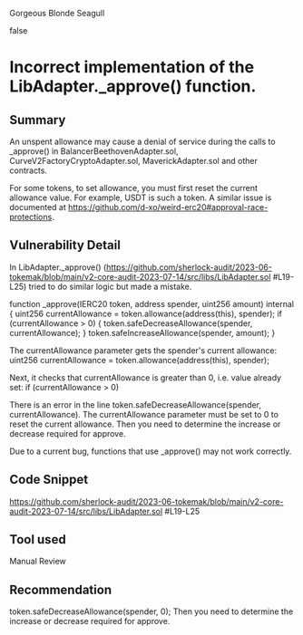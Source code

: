 Gorgeous Blonde Seagull

false

# Incorrect implementation of the LibAdapter._approve() function.
## Summary

An unspent allowance may cause a denial of service during the calls to _approve() in BalancerBeethovenAdapter.sol, CurveV2FactoryCryptoAdapter.sol, MaverickAdapter.sol and other contracts.

For some tokens, to set allowance, you must first reset the current allowance value. For example, USDT is such a token. A similar issue is documented at https://github.com/d-xo/weird-erc20#approval-race-protections.

## Vulnerability Detail

In LibAdapter._approve() (https://github.com/sherlock-audit/2023-06-tokemak/blob/main/v2-core-audit-2023-07-14/src/libs/LibAdapter.sol #L19-L25) tried to do similar logic but made a mistake.

function _approve(IERC20 token, address spender, uint256 amount) internal {
     uint256 currentAllowance = token.allowance(address(this), spender);
     if (currentAllowance > 0) {
         token.safeDecreaseAllowance(spender, currentAllowance);
     }
     token.safeIncreaseAllowance(spender, amount);
}

The currentAllowance parameter gets the spender's current allowance:
uint256 currentAllowance = token.allowance(address(this), spender);

Next, it checks that currentAllowance is greater than 0, i.e. value already set:
if (currentAllowance > 0)

There is an error in the line token.safeDecreaseAllowance(spender, currentAllowance). The currentAllowance parameter must be set to 0 to reset the current allowance. Then you need to determine the increase or decrease required for approve.

Due to a current bug, functions that use _approve() may not work correctly.

## Code Snippet

https://github.com/sherlock-audit/2023-06-tokemak/blob/main/v2-core-audit-2023-07-14/src/libs/LibAdapter.sol #L19-L25

## Tool used

Manual Review

## Recommendation

token.safeDecreaseAllowance(spender, 0);
Then you need to determine the increase or decrease required for approve.
